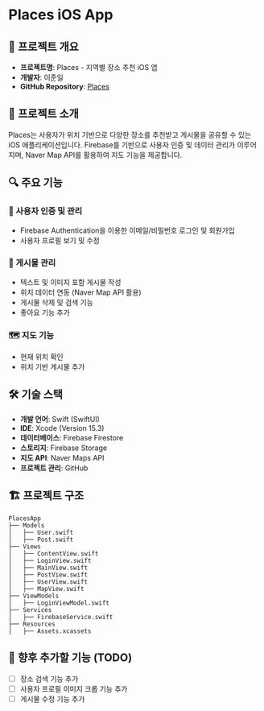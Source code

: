 # Places iOS App

## 📌 프로젝트 개요
- **프로젝트명**: Places - 지역별 장소 추천 iOS 앱
- **개발자**: 이준일
- **GitHub Repository**: [Places](https://github.com/vinyl-nyl/Places)

## 🎯 프로젝트 소개
Places는 사용자가 위치 기반으로 다양한 장소를 추천받고 게시물을 공유할 수 있는 iOS 애플리케이션입니다. Firebase를 기반으로 사용자 인증 및 데이터 관리가 이루어지며, Naver Map API를 활용하여 지도 기능을 제공합니다.

## 🔍 주요 기능
### 🔑 사용자 인증 및 관리
- Firebase Authentication을 이용한 이메일/비밀번호 로그인 및 회원가입
- 사용자 프로필 보기 및 수정

### 📝 게시물 관리
- 텍스트 및 이미지 포함 게시물 작성
- 위치 데이터 연동 (Naver Map API 활용)
- 게시물 삭제 및 검색 기능
- 좋아요 기능 추가

### 🗺 지도 기능
- 현재 위치 확인
- 위치 기반 게시물 추가

## 🛠 기술 스택
- **개발 언어**: Swift (SwiftUI)
- **IDE**: Xcode (Version 15.3)
- **데이터베이스**: Firebase Firestore
- **스토리지**: Firebase Storage
- **지도 API**: Naver Maps API
- **프로젝트 관리**: GitHub

## 🏗 프로젝트 구조
```
PlacesApp
├── Models
│   ├── User.swift
│   ├── Post.swift
├── Views
│   ├── ContentView.swift
│   ├── LoginView.swift
│   ├── MainView.swift
│   ├── PostView.swift
│   ├── UserView.swift
│   ├── MapView.swift
├── ViewModels
│   ├── LoginViewModel.swift
├── Services
│   ├── FirebaseService.swift
├── Resources
│   ├── Assets.xcassets
```

## 📌 향후 추가할 기능 (TODO)
- [ ] 장소 검색 기능 추가
- [ ] 사용자 프로필 이미지 크롭 기능 추가
- [ ] 게시물 수정 기능 추가
